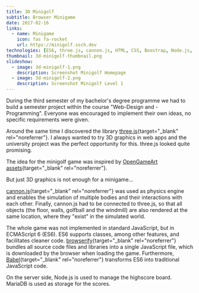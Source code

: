 ```yaml
---
title: 3D Minigolf
subtitle: Browser Minigame
date: 2017-02-16
links:
  - name: Minigame
    icon: fas fa-rocket
    url: https://minigolf.ssch.dev
technologies: [ES6, three.js, cannon.js, HTML, CSS, Boostrap, Node.js, Express, pug.js, MariaDB]
thumbnail: 3d-minigolf-thumbnail.png
slideshow:
  - image: 3d-minigolf-1.png
    description: Screenshot Minigolf Homepage
  - image: 3d-minigolf-2.png
    description: Screenshot Minigolf Level 1
---
```


During the third semester of my bachelor's degree programme we had to build a semester project within the course "Web-Design and -Programming".
Everyone was encouraged to implement their own ideas, no specific requirements were given.

Around the same time I discovered the library [three.js](https://threejs.org){target="_blank" rel="noreferrer"}.
I always wanted to try 3D graphics in web apps and the university project was the perfect opportunity for this.
three.js looked quite promising.

The idea for the minigolf game was inspired by [OpenGameArt assets](http://opengameart.org/content/3d-minigolf-pack){target="_blank" rel="noreferrer"}. 

But just 3D graphics is not enough for a minigame...

[cannon.js](https://schteppe.github.io/cannon.js/){target="_blank" rel="noreferrer"} was used as physics engine and enables the simulation of multiple bodies and their interactions with each other.
Finally, cannon.js had to be connected to three.js, so that all objects (the floor, walls, golfball and the windmill) are also rendered at the same location, where they "exist" in the simulated world.

The whole game was not implemented in standard JavaScript, but in ECMAScript 6 (ES6).
ES6 supports classes, among other features, and facilitates cleaner code.
[browserify](http://browserify.org){target="_blank" rel="noreferrer"} bundles all source code files and libraries into a single JavaScript file, which is downloaded by the browser when loading the game.
Furthermore, [Babel](https://babeljs.io){target="_blank" rel="noreferrer"} transforms ES6 into traditional JavaScript code.

On the server side, Node.js is used to manage the highscore board. MariaDB is used as storage for the scores.
